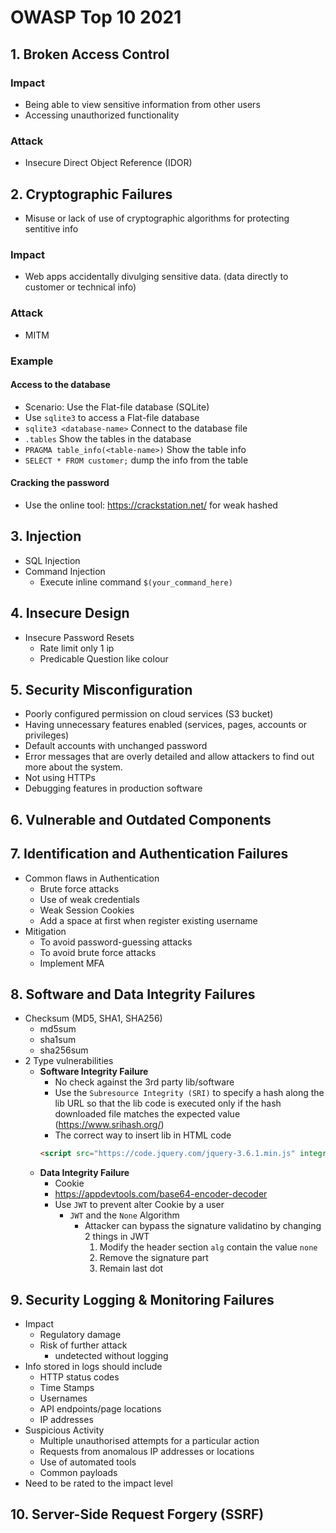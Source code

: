 # OWASP Top 10 2021

## 1. Broken Access Control

### Impact

- Being able to view sensitive information from other users
- Accessing unauthorized functionality

### Attack

- Insecure Direct Object Reference (IDOR)

## 2. Cryptographic Failures

- Misuse or lack of use of cryptographic algorithms for protecting sentitive info

### Impact

- Web apps accidentally divulging sensitive data. (data directly to customer or technical info)

### Attack

- MITM

### Example

#### Access to the database

- Scenario: Use the Flat-file database (SQLite)
- Use `sqlite3` to access a Flat-file database
- `sqlite3 <database-name>` Connect to the database file
- `.tables` Show the tables in the database
- `PRAGMA table_info(<table-name>)` Show the table info
- `SELECT * FROM customer;` dump the info from the table

#### Cracking the password

- Use the online tool: https://crackstation.net/ for weak hashed

## 3. Injection

- SQL Injection
- Command Injection
  - Execute inline command `$(your_command_here)`

## 4. Insecure Design

- Insecure Password Resets
  - Rate limit only 1 ip
  - Predicable Question like colour

## 5. Security Misconfiguration

- Poorly configured permission on cloud services (S3 bucket)
- Having unnecessary features enabled (services, pages, accounts or privileges)
- Default accounts with unchanged password
- Error messages that are overly detailed and allow attackers to find out more about the system.
- Not using HTTPs
- Debugging features in production software

## 6. Vulnerable and Outdated Components

## 7. Identification and Authentication Failures

- Common flaws in Authentication
  - Brute force attacks
  - Use of weak credentials
  - Weak Session Cookies
  - Add a space at first when register existing username
- Mitigation
  - To avoid password-guessing attacks
  - To avoid brute force attacks
  - Implement MFA

## 8. Software and Data Integrity Failures

- Checksum (MD5, SHA1, SHA256)
  - md5sum
  - sha1sum
  - sha256sum
- 2 Type vulnerabilities
  - **Software Integrity Failure**
    - No check against the 3rd party lib/software
    - Use the `Subresource Integrity (SRI)` to specify a hash along the lib URL so that the lib code is executed only if the hash downloaded file matches the expected value (https://www.srihash.org/)
    - The correct way to insert lib in HTML code
    ```html
    <script src="https://code.jquery.com/jquery-3.6.1.min.js" integrity="sha256-o88AwQnZB+VDvE9tvIXrMQaPlFFSUTR+nldQm1LuPXQ=" crossorigin="anonymous"></script>
    ```
  - **Data Integrity Failure**
    - Cookie
    - https://appdevtools.com/base64-encoder-decoder
    - Use `JWT` to prevent alter Cookie by a user
      - `JWT` and the `None` Algorithm
        - Attacker can bypass the signature validatino by changing 2 things in JWT
          1. Modify the header section `alg` contain the value `none`
          2. Remove the signature part
          3. Remain last dot

## 9. Security Logging & Monitoring Failures

- Impact
  - Regulatory damage
  - Risk of further attack
    - undetected without logging
- Info stored in logs should include
  - HTTP status codes
  - Time Stamps
  - Usernames
  - API endpoints/page locations
  - IP addresses
- Suspicious Activity
  - Multiple unauthorised attempts for a particular action
  - Requests from anomalous IP addresses or locations
  - Use of automated tools
  - Common payloads
- Need to be rated to the impact level

## 10. Server-Side Request Forgery (SSRF)




